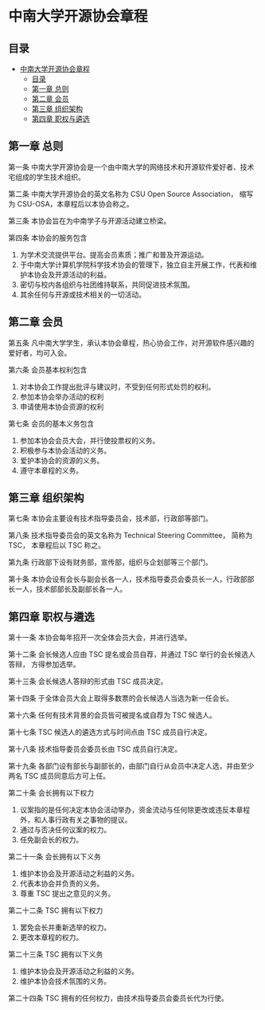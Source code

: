 # 中南大学开源协会章程

## 目录

- [中南大学开源协会章程](#中南大学开源协会章程)
  - [目录](#目录)
  - [第一章 总则](#第一章-总则)
  - [第二章 会员](#第二章-会员)
  - [第三章 组织架构](#第三章-组织架构)
  - [第四章 职权与遴选](#第四章-职权与遴选)

## 第一章 总则

第一条 中南大学开源协会是一个由中南大学的网络技术和开源软件爱好者、技术宅组成的学生技术组织。

第二条 中南大学开源协会的英文名称为 CSU Open Source Association， 缩写为 CSU-OSA，本章程后以本协会称之。

第三条 本协会旨在为中南学子与开源活动建立桥梁。

第四条 本协会的服务包含
  1. 为学术交流提供平台。提高会员素质；推广和普及开源运动。
  2. 于中南大学计算机学院科学技术协会的管理下，独立自主开展工作，代表和维护本协会及开源活动的利益。
  3. 密切与校内各组织与社团维持联系，共同促进技术氛围。
  4. 其余任何与开源或技术相关的一切活动。

## 第二章 会员

第五条 凡中南大学学生，承认本协会章程，热心协会工作，对开源软件感兴趣的爱好者，均可入会。

第六条 会员基本权利包含
  1. 对本协会工作提出批评与建议时，不受到任何形式处罚的权利。
  2. 参加本协会举办活动的权利
  3. 申请使用本协会资源的权利

第七条 会员的基本义务包含
  1. 参加本协会会员大会，并行使投票权的义务。
  2. 积极参与本协会活动的义务。
  3. 爱护本协会的资源的义务。
  4. 遵守本章程的义务。

## 第三章 组织架构

第七条 本协会主要设有技术指导委员会，技术部，行政部等部门。

第八条 技术指导委员会的英文名称为 Technical Steering Committee， 简称为 TSC， 本章程后以 TSC 称之。

第九条 行政部下设有财务部，宣传部，组织与企划部等三个部门。

第十条 本协会设有会长与副会长各一人，技术指导委员会委员长一人，行政部部长一人，技术部部长及副部长各一人。

## 第四章 职权与遴选

第十一条 本协会每年招开一次全体会员大会，并进行选举。

第十二条 会长候选人应由 TSC 提名或会员自荐，并通过 TSC 举行的会长候选人答辩， 方得参加选举。

第十三条 会长候选人答辩的形式由 TSC 成员决定。

第十四条 于全体会员大会上取得多数票的会长候选人当选为新一任会长。

第十六条 任何有技术背景的会员皆可被提名或自荐为 TSC 候选人。

第十七条 TSC 候选人的遴选方式与时间点由 TSC 成员自行决定。

第十八条 技术指导委员会委员长由 TSC 成员自行决定。

第十九条 各部门设有部长与副部长的，由部门自行从会员中决定人选，并由至少两名 TSC 成员同意后方可上任。

第二十条 会长拥有以下权力
  1. 议案指的是任何决定本协会活动举办，资金流动与任何除更改或违反本章程外，和人事行政有关之事物的提议。
  2. 通过与否决任何议案的权力。
  3. 任免副会长的权力。

第二十一条 会长拥有以下义务
  1. 维护本协会及开源活动之利益的义务。
  2. 代表本协会并负责的义务。
  3. 尊重 TSC 提出之意见的义务。

第二十二条 TSC 拥有以下权力
  1. 罢免会长并重新选举的权力。
  2. 更改本章程的权力。

第二十三条 TSC 拥有以下义务
  1. 维护本协会及开源活动之利益的义务。
  2. 维护本协会技术氛围的义务。

第二十四条 TSC 拥有的任何权力，由技术指导委员会委员长代为行使。



